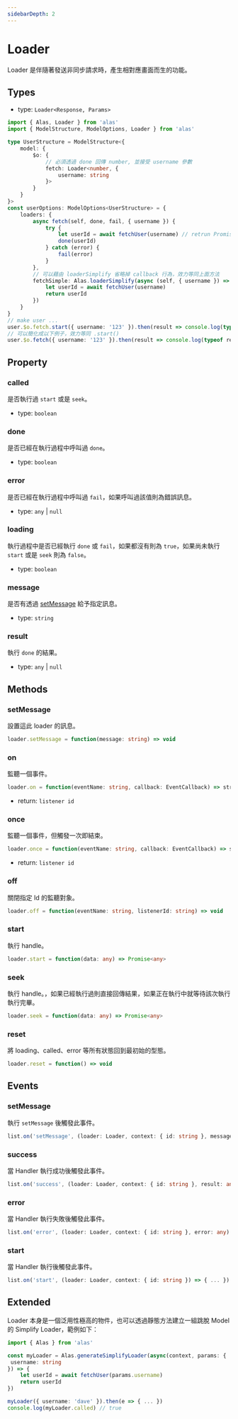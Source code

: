 ```yaml
---
sidebarDepth: 2
---
```


# Loader

Loader 是伴隨著發送非同步請求時，產生相對應畫面而生的功能。

<Cimg text="Loader 是注重非同步執行模式" src="loader.png"></Cimg>

## Types

* type: `Loader<Response, Params>`

```ts
import { Alas, Loader } from 'alas'
import { ModelStructure, ModelOptions, Loader } from 'alas'

type UserStructure = ModelStructure<{
    model: {
        $o: {
            // 必須透過 done 回傳 number, 並接受 username 參數
            fetch: Loader<number, {
                username: string
            }>
        }
    }
}>
const userOptions: ModelOptions<UserStructure> = {
    loaders: {
        async fetch(self, done, fail, { username }) {
            try {
                let userId = await fetchUser(username) // retrun Promise<number>
                done(userId)
            } catch (error) {
                fail(error)
            }
        },
        // 可以藉由 loaderSimplify 省略掉 callback 行為，效力等同上面方法
        fetchSimple: Alas.loaderSimplify(async (self, { username }) => {
            let userId = await fetchUser(username)
            return userId
        })
    }
}
// make user ...
user.$o.fetch.start({ username: '123' }).then(result => console.log(typeof result)) // number
// 可以簡化成以下例子，效力等同 .start()
user.$o.fetch({ username: '123' }).then(result => console.log(typeof result)) // number
```

## Property

### called

是否執行過 `start` 或是 `seek`。

* type: `boolean`

### done

是否已經在執行過程中呼叫過 `done`。

* type: `boolean`

### error

是否已經在執行過程中呼叫過 `fail`，如果呼叫過該值則為錯誤訊息。

* type: `any` | `null`

### loading

執行過程中是否已經執行 `done` 或 `fail`，如果都沒有則為 `true`，如果尚未執行 `start` 或是 `seek` 則為 `false`。

* type: `boolean`

### message

是否有透過 [setMessage](#setmessage) 給予指定訊息。

* type: `string`

### result

執行 `done` 的結果。

* type: `any` | `null`

## Methods

### setMessage

設置這此 loader 的訊息。

```ts
loader.setMessage = function(message: string) => void
```

### on

監聽一個事件。

```ts
loader.on = function(eventName: string, callback: EventCallback) => string
```

* return: `listener id`

### once

監聽一個事件，但觸發一次即結束。

```ts
loader.once = function(eventName: string, callback: EventCallback) => string
```

* return: `listener id`

### off

關閉指定 Id 的監聽對象。

```ts
loader.off = function(eventName: string, listenerId: string) => void
```

### start

執行 handle。

```ts
loader.start = function(data: any) => Promise<any>
```

### seek

執行 handle。，如果已經執行過則直接回傳結果，如果正在執行中就等待該次執行執行完畢。

```ts
loader.seek = function(data: any) => Promise<any>
```

### reset

將 loading、called、error 等所有狀態回到最初始的型態。

```ts
loader.reset = function() => void
```

## Events

### setMessage

執行 `setMessage` 後觸發此事件。

```ts
list.on('setMessage', (loader: Loader, context: { id: string }, message: string) => { ... })
```

### success

當 Handler 執行成功後觸發此事件。

```ts
list.on('success', (loader: Loader, context: { id: string }, result: any) => { ... })
```

### error

當 Handler 執行失敗後觸發此事件。

```ts
list.on('error', (loader: Loader, context: { id: string }, error: any) => { ... })
```

### start

當 Handler 執行後觸發此事件。

```ts
list.on('start', (loader: Loader, context: { id: string }) => { ... })
```

## Extended

Loader 本身是一個泛用性極高的物件，也可以透過靜態方法建立一組跳脫 Model 的 Simplify Loader，範例如下：

```ts
import { Alas } from 'alas'

const myLoader = Alas.generateSimplifyLoader(async(context, params: {
 username: string
}) => {
    let userId = await fetchUser(params.username)
    return userId
})

myLoader({ username: 'dave' }).then(e => { ... })
console.log(myLoader.called) // true
```

